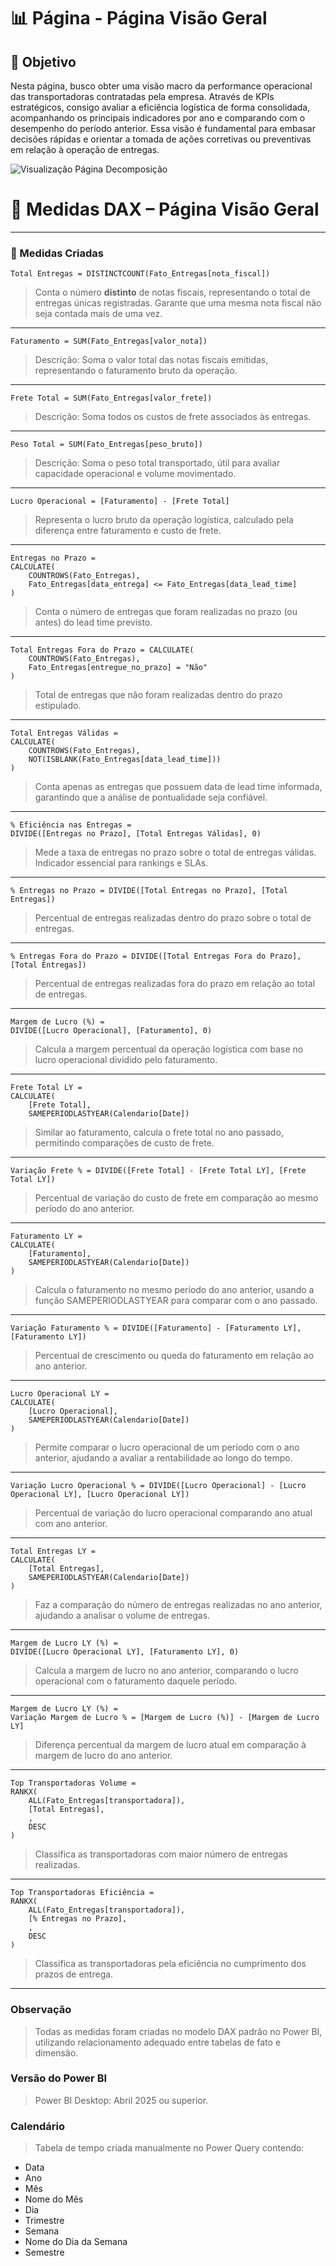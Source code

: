 # 📊 Página - Página Visão Geral

## 🔧 Objetivo
Nesta página, busco obter uma visão macro da performance operacional das transportadoras contratadas pela empresa. 
Através de KPIs estratégicos, consigo avaliar a eficiência logística de forma consolidada, acompanhando os principais indicadores 
por ano e comparando com o desempenho do período anterior. Essa visão é fundamental para embasar decisões rápidas e orientar 
a tomada de ações corretivas ou preventivas em relação à operação de entregas.


![Visualização Página Decomposição](./Imagem/pag1.png)


# 📐 Medidas DAX – Página Visão Geral
---

### 🎯 Medidas Criadas

```dax
Total Entregas = DISTINCTCOUNT(Fato_Entregas[nota_fiscal])
```
> Conta o número **distinto** de notas fiscais, representando o total de entregas únicas registradas. 
Garante que uma mesma nota fiscal não seja contada mais de uma vez.

---

```dax
Faturamento = SUM(Fato_Entregas[valor_nota])
```
> Descrição: Soma o valor total das notas fiscais emitidas, representando o faturamento bruto da operação.

---

```dax
Frete Total = SUM(Fato_Entregas[valor_frete])
```
> Descrição: Soma todos os custos de frete associados às entregas.

---

```dax
Peso Total = SUM(Fato_Entregas[peso_bruto])
```
> Descrição: Soma o peso total transportado, útil para avaliar capacidade operacional e volume movimentado.
---

```dax
Lucro Operacional = [Faturamento] - [Frete Total]
```
> Representa o lucro bruto da operação logística, calculado pela diferença entre faturamento e custo de frete.
---

```dax
Entregas no Prazo = 
CALCULATE(
    COUNTROWS(Fato_Entregas),
    Fato_Entregas[data_entrega] <= Fato_Entregas[data_lead_time]
)
```
> Conta o número de entregas que foram realizadas no prazo (ou antes) do lead time previsto.
---
```dax
Total Entregas Fora do Prazo = CALCULATE(
    COUNTROWS(Fato_Entregas),
    Fato_Entregas[entregue_no_prazo] = "Não"
)
```
>  Total de entregas que não foram realizadas dentro do prazo estipulado.
---


```dax
Total Entregas Válidas = 
CALCULATE(
    COUNTROWS(Fato_Entregas),
    NOT(ISBLANK(Fato_Entregas[data_lead_time]))
)
```
> Conta apenas as entregas que possuem data de lead time informada, garantindo que a análise de pontualidade seja confiável.
---

```dax
% Eficiência nas Entregas = 
DIVIDE([Entregas no Prazo], [Total Entregas Válidas], 0)
```
> Mede a taxa de entregas no prazo sobre o total de entregas válidas. Indicador essencial para rankings e SLAs.
---

```dax
% Entregas no Prazo = DIVIDE([Total Entregas no Prazo], [Total Entregas])
```
> Percentual de entregas realizadas dentro do prazo sobre o total de entregas.
---

```dax
% Entregas Fora do Prazo = DIVIDE([Total Entregas Fora do Prazo], [Total Entregas])
```
> Percentual de entregas realizadas fora do prazo em relação ao total de entregas.
---

```dax
Margem de Lucro (%) = 
DIVIDE([Lucro Operacional], [Faturamento], 0)
```
> Calcula a margem percentual da operação logística com base no lucro operacional dividido pelo faturamento.
---


```dax
Frete Total LY = 
CALCULATE(
    [Frete Total], 
    SAMEPERIODLASTYEAR(Calendario[Date])
```
> Similar ao faturamento, calcula o frete total no ano passado, permitindo comparações de custo de frete.
---

```dax
Variação Frete % = DIVIDE([Frete Total] - [Frete Total LY], [Frete Total LY])
```
>  Percentual de variação do custo de frete em comparação ao mesmo período do ano anterior.
---

```dax
Faturamento LY = 
CALCULATE(
    [Faturamento], 
    SAMEPERIODLASTYEAR(Calendario[Date])
)
```
> Calcula o faturamento no mesmo período do ano anterior, usando a função SAMEPERIODLASTYEAR para comparar com o ano passado.
---

```dax
Variação Faturamento % = DIVIDE([Faturamento] - [Faturamento LY], [Faturamento LY])
```
> Percentual de crescimento ou queda do faturamento em relação ao ano anterior.
---

```dax
Lucro Operacional LY = 
CALCULATE(
    [Lucro Operacional], 
    SAMEPERIODLASTYEAR(Calendario[Date])
)
```
> Permite comparar o lucro operacional de um período com o ano anterior, ajudando a avaliar a rentabilidade ao longo do tempo.
---

```dax
Variação Lucro Operacional % = DIVIDE([Lucro Operacional] - [Lucro Operacional LY], [Lucro Operacional LY])
```
> Percentual de variação do lucro operacional comparando ano atual com ano anterior.
---
```dax
Total Entregas LY = 
CALCULATE(
    [Total Entregas], 
    SAMEPERIODLASTYEAR(Calendario[Date])
)
```
> Faz a comparação do número de entregas realizadas no ano anterior, ajudando a analisar o volume de entregas.
---

```dax
Margem de Lucro LY (%) = 
DIVIDE([Lucro Operacional LY], [Faturamento LY], 0)
```
> Calcula a margem de lucro no ano anterior, comparando o lucro operacional com o faturamento daquele período.
---

```dax
Margem de Lucro LY (%) = 
Variação Margem de Lucro % = [Margem de Lucro (%)] - [Margem de Lucro LY]
```
> Diferença percentual da margem de lucro atual em comparação à margem de lucro do ano anterior.
---

```dax
Top Transportadoras Volume = 
RANKX(
    ALL(Fato_Entregas[transportadora]),
    [Total Entregas],
    ,
    DESC
)
```
> Classifica as transportadoras com maior número de entregas realizadas.
---

```dax
Top Transportadoras Eficiência = 
RANKX(
    ALL(Fato_Entregas[transportadora]),
    [% Entregas no Prazo],
    ,
    DESC
)

```
> Classifica as transportadoras pela eficiência no cumprimento dos prazos de entrega.
---

### Observação
> Todas as medidas foram criadas no modelo DAX padrão no Power BI, utilizando relacionamento adequado entre tabelas de fato e dimensão.

### Versão do Power BI
> Power BI Desktop: Abril 2025 ou superior.


### Calendário 
>Tabela de tempo criada manualmente no Power Query contendo:
- Data
- Ano
- Mês
- Nome do Mês
- Dia
- Trimestre
- Semana
- Nome do Dia da Semana
- Semestre


































